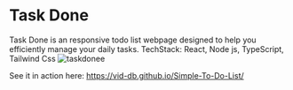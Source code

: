 # Task Done

Task Done is an responsive todo list webpage designed to help you efficiently manage your daily tasks.
TechStack: React, Node js, TypeScript, Tailwind Css
![taskdonee](https://github.com/vid-db/Simple-To-Do-List/assets/153529283/da28935f-114b-452a-86b7-63692974b3f8)

See it in action here: https://vid-db.github.io/Simple-To-Do-List/
